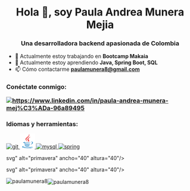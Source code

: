 <h1 align="center">Hola 👋, soy Paula Andrea Munera Mejia</h1>
<h3 align="center">Una desarrolladora backend apasionada de Colombia</h3>

- 🔭 Actualmente estoy trabajando en **Bootcamp Makaia**
- 🌱 Actualmente estoy aprendiendo **Java, Spring Boot, SQL**
- 📫 Cómo contactarme **paulamunera8@gmail.com**

<h3 align="left">Conéctate conmigo:</ h3>
<p align="left">
<a href="https://www.linkedin.com/in/paula-andrea-munera-mej%C3%ADa-96a89495" target="blank"><img align="center" src="https://raw.githubusercontent.com/rahuldkjain/github-profile-readme-generator/master/src/images/icons/Social/linked-in-alt.svg" alt="https://www.linkedin.com/in/paula-andrea-munera-mej%C3%ADa-96a89495" height="30" width="40" /></a>
</p>

<h3 align="left">Idiomas y herramientas:</h3>
<p align="left"> <a href="https://git-scm.com/" target="_blank" rel="noreferrer"> <img src="https://www.vectorlogo.zone/ logos/git-scm/git-scm-icon.svg" alt="git" width="40" height="40"/> </a> <a href="https://www.java.com" target="_blank" rel="noreferrer"> <img src="https://raw.githubusercontent.com/devicons/devicon/master/icons/java/java-original.svg" alt="java" width=" 40" height="40"/> </a> <a href="https://www.mysql.com/" target="_blank" rel="noreferrer"> <img src="https://raw .githubusercontent.com/devicons/devicon/master/icons/mysql/mysql-original-wordmark.svg" alt="mysql" width="40" height="40"/> </a> <a href="https:// spring.io/" target="_blank" rel="noreferrer"> <img src="https://www.vectorlogo.zone/logos/springio/springio-icon.svg" alt="spring" width="40 " altura="40"/> </a> </p>svg" alt="primavera" ancho="40" altura="40"/> </a> </p>svg" alt="primavera" ancho="40" altura="40"/> </a> </p>

<p><img align="left" src="https://github-readme-stats.vercel.app/api/top-langs?username=paulamunera8&show_icons=true&locale=en&layout=compact" alt="paulamunera8" /> </p>

<p> <img align="center" src="https://github-readme-stats.vercel.app/api?username=paulamunera8&show_icons=true&locale=en" alt="paulamunera8" /> </p>
